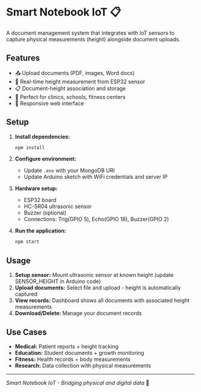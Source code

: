 # Smart Notebook IoT 📋

A document management system that integrates with IoT sensors to capture physical measurements (height) alongside document uploads.

## Features

- 📤 Upload documents (PDF, images, Word docs)
- 📏 Real-time height measurement from ESP32 sensor
- 📋 Document-height association and storage
- 🎯 Perfect for clinics, schools, fitness centers
- 📱 Responsive web interface

## Setup

1. **Install dependencies:**
   ```bash
   npm install
   ```

2. **Configure environment:**
   - Update `.env` with your MongoDB URI
   - Update Arduino sketch with WiFi credentials and server IP

3. **Hardware setup:**
   - ESP32 board
   - HC-SR04 ultrasonic sensor
   - Buzzer (optional)
   - Connections: Trig(GPIO 5), Echo(GPIO 18), Buzzer(GPIO 2)

4. **Run the application:**
   ```bash
   npm start
   ```

## Usage

1. **Setup sensor:** Mount ultrasonic sensor at known height (update SENSOR_HEIGHT in Arduino code)
2. **Upload documents:** Select file and upload - height is automatically captured
3. **View records:** Dashboard shows all documents with associated height measurements
4. **Download/Delete:** Manage your document records

## Use Cases

- **Medical:** Patient reports + height tracking
- **Education:** Student documents + growth monitoring  
- **Fitness:** Health records + body measurements
- **Research:** Data collection with physical measurements

---
*Smart Notebook IoT - Bridging physical and digital data* 🌉
